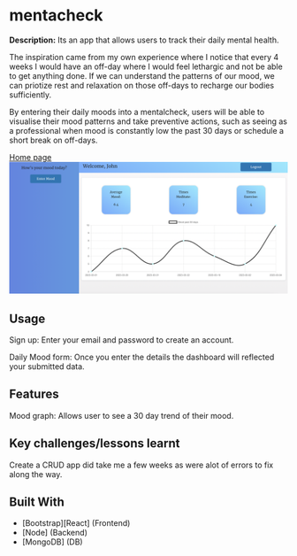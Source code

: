 # mentacheck


<b>Description:</b>
Its an app that allows users to track their daily mental health. 

The inspiration came from my own experience where I notice that every 4 weeks I would have an off-day where I would feel lethargic and not be able to get anything done. If we can understand the patterns of our mood, we can priotize rest and relaxation on those off-days to recharge our bodies sufficiently.

By entering their daily moods into a mentalcheck, users will be able to visualise their mood patterns and take preventive actions, such as seeing as a professional when mood is constantly low the past 30 days or schedule a short break on off-days.

<ins>Home page</ins>
![screenshot](https://github.com/joshnsw/joshportfolio/blob/master/assets/mentacheckhome.png)



## Usage

Sign up: Enter your email and password to create an account.

Daily Mood form: Once you enter the details the dashboard will reflected your submitted data.


## Features

Mood graph: Allows user to see a 30 day trend of their mood.



## Key challenges/lessons learnt

Create a CRUD app did take me a few weeks as were alot of errors to fix along the way.

## Built With


- [Bootstrap][React] (Frontend)
- [Node] (Backend)
- [MongoDB] (DB)

